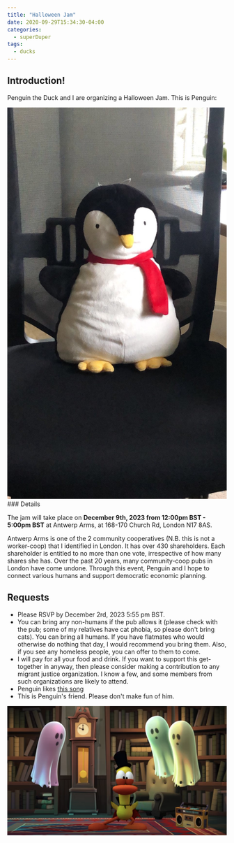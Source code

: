 ```yaml
---
title: "Halloween Jam"
date: 2020-09-29T15:34:30-04:00
categories:
  - superDuper
tags:
  - ducks
---
```


## Introduction!

Penguin the Duck and I are organizing a Halloween Jam. This is Penguin:

<img src="/assets/images/penguin.jpg" alt="drawing" title="penguin"/>
### Details

The jam will take place on **December 9th, 2023 from 12:00pm BST - 5:00pm BST** at Antwerp Arms, at 168-170 Church Rd, London N17 8AS.

Antwerp Arms is one of the 2 community cooperatives (N.B. this is not a worker-coop) that I identified in London. It has over 430 shareholders. Each shareholder is entitled to no more than one vote, irrespective of how many shares she has. Over the past 20 years, many community-coop pubs in London have come undone. Through this event, Penguin and I hope to connect various humans and support democratic economic planning.

## Requests
- Please RSVP by December 2rd, 2023 5:55 pm BST.
- You can bring any non-humans if the pub allows it (please check with the pub; some of my relatives have cat phobia, so please don't bring cats). You can bring all humans. If you have flatmates who would otherwise do nothing that day, I would recommend you bring them. Also, if you see any homeless people, you can offer to them to come.
- I will pay for all your food and drink. If you want to support this get-together in anyway, then please consider making a contribution to any migrant justice organization. I know a few, and some members from such organizations are likely to attend.
- Penguin likes [this song](https://www.youtube.com/watch?v=GR0LGCIYMPs)
- This is Penguin's friend. Please don't make fun of him.
<img src="/assets/images/duck-haunted.jpg" alt="drawing" title="penguin"/>
